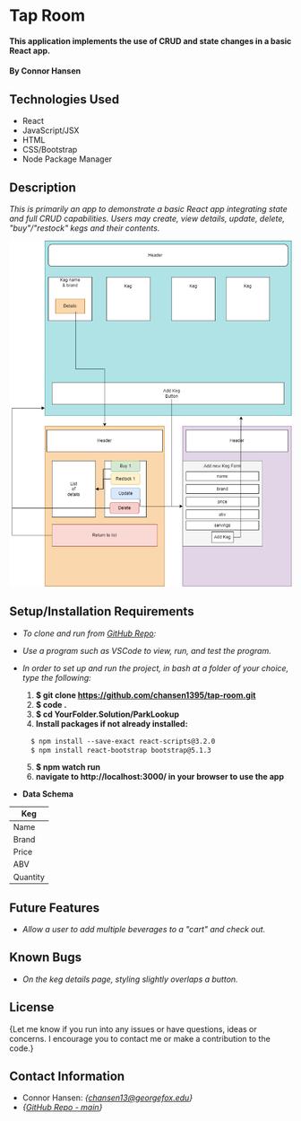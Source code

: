 # Tap Room

#### This application implements the use of CRUD and state changes in a basic React app.

#### By Connor Hansen

## Technologies Used

* React
* JavaScript/JSX
* HTML
* CSS/Bootstrap
* Node Package Manager

## Description

_This is primarily an app to demonstrate a basic React app integrating state and full CRUD capabilities. Users may create, view details, update, delete, "buy"/"restock" kegs and their contents._

![Project Diagram](Diagram.png)

## Setup/Installation Requirements

- _To clone and run from [GitHub Repo](https://github.com/chansen1395/tap-room):_

- _Use a program such as VSCode to view, run, and test the program._


- _In order to set up and run the project, in bash at a
 folder of your choice, type the following:_
    1. **$ git clone https://github.com/chansen1395/tap-room.git**
    2. **$ code .**
    3. **$ cd YourFolder.Solution/ParkLookup**
    4. **Install packages if not already installed:**
    ```
      $ npm install --save-exact react-scripts@3.2.0
      $ npm install react-bootstrap bootstrap@5.1.3
    ```
    5. **$ npm watch run**
    6. **navigate to http://localhost:3000/ in your browser to use the app**
    

- **Data Schema**

| Keg       |
| --------- |
| Name      |
| Brand     | 
| Price     | 
| ABV       | 
| Quantity  | 


## Future Features

* _Allow a user to add multiple beverages to a "cart" and check out._

## Known Bugs

* _On the keg details page, styling slightly overlaps a button._

## License

{Let me know if you run into any issues or have questions, ideas or concerns. I encourage you to contact me or make a contribution to the code.}

## Contact Information

- Connor Hansen: _{<chansen13@georgefox.edu>}_
- _{[GitHub Repo - main](https://github.com/chansen1395/tap-room)}_
